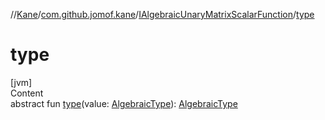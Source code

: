 //[Kane](../../index.md)/[com.github.jomof.kane](../index.md)/[IAlgebraicUnaryMatrixScalarFunction](index.md)/[type](type.md)



# type  
[jvm]  
Content  
abstract fun [type](type.md)(value: [AlgebraicType](../../com.github.jomof.kane.impl.types/-algebraic-type/index.md)): [AlgebraicType](../../com.github.jomof.kane.impl.types/-algebraic-type/index.md)  



